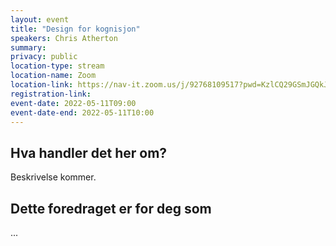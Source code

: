 ```yaml
---
layout: event
title: "Design for kognisjon"
speakers: Chris Atherton
summary:
privacy: public
location-type: stream
location-name: Zoom
location-link: https://nav-it.zoom.us/j/92768109517?pwd=KzlCQ29GSmJGQkJXQmZoUFpDNGEwUT09
registration-link:
event-date: 2022-05-11T09:00
event-date-end: 2022-05-11T10:00
---
```

## Hva handler det her om?
Beskrivelse kommer.

## Dette foredraget er for deg som
...
